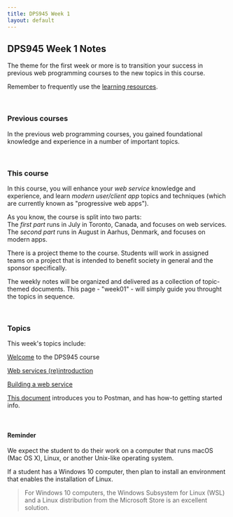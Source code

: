 ```yaml
---
title: DPS945 Week 1
layout: default
---
```


## DPS945 Week 1 Notes

The theme for the first week or more is to transition your success in previous web programming courses to the new topics in this course.

Remember to frequently use the [learning resources](/resources).

<br>

### Previous courses

In the previous web programming courses, you gained foundational knowledge and experience in a number of important topics. 

<br>

### This course

In this course, you will enhance your *web service* knowledge and experience, and learn *modern user/client app* topics and techniques (which are currently known as "progressive web apps"). 

As you know, the course is split into two parts:  
The *first part* runs in July in Toronto, Canada, and focuses on web services.  
The *second part* runs in August in Aarhus, Denmark, and focuses on modern apps. 

There is a project theme to the course. Students will work in assigned teams on a project that is intended to benefit society in general and the sponsor specifically. 

The weekly notes will be organized and delivered as a collection of topic-themed documents. This page - "week01" - will simply guide you throught the topics in sequence. 

<br>

### Topics

This week's topics include: 

[Welcome](welcome) to the DPS945 course

[Web services (re)introduction](intro-web-services)

[Building a web service](web-api-build-intro)

[This document](postman-intro) introduces you to Postman, and has how-to getting started info.

<br>

#### Reminder

We expect the student to do their work on a computer that runs macOS (Mac OS X), Linux, or another Unix-like operating system. 

If a student has a Windows 10 computer, then plan to install an environment that enables the installation of Linux.

> For Windows 10 computers, the Windows Subsystem for Linux (WSL) and a Linux distribution from the Microsoft Store is an excellent solution. 


<br>
